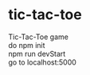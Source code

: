 # tic-tac-toe
Tic-Tac-Toe game <br />
do npm init <br />
npm run devStart <br />
go to localhost:5000
